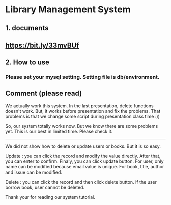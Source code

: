 # Library Management System

## 1. documents

## https://bit.ly/33mvBUf

## 2. How to use

### Please set your mysql setting. Setting file is db/environment.

## Comment (please read)
We actually work this system. In the last presentation, delete functions doesn't work.
But, it works before presentation and fix the problems.
That problems is that we change some script during presentation class time :))

So, our system totally works now. But we know there are some problems yet.
This is our best in limited time. Please check it.

-----
We did not show how to delete or update users or books.
But it is so easy.

Update : you can click the record and modify the value directly.
         After that, you can enter to confirm. Finaly, you can click update button. 
         For user, only name can be modified because email value is unique.
         For book, title, author and issue can be modified.
         
Delete : you can click the record and then click delete button.
         If the user borrow book, user cannot be deleted.

Thank your for reading our system tutorial.
